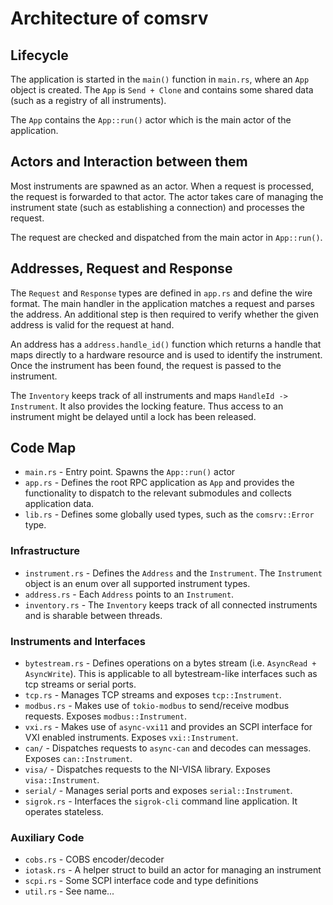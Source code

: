 # Architecture of comsrv

## Lifecycle

The application is started in the `main()` function in `main.rs`, where an `App` object is created. The `App`
is `Send + Clone` and contains some shared data (such as a registry of all instruments).

The `App` contains the `App::run()` actor which is the main actor of the application.

## Actors and Interaction between them

Most instruments are spawned as an actor. When a request is processed, the request is forwarded to that actor. The actor
takes care of managing the instrument state (such as establishing a connection) and processes the request.

The request are checked and dispatched from the main actor in `App::run()`.

## Addresses, Request and Response

The `Request` and `Response` types are defined in `app.rs` and define the wire format. The main handler in the application
matches a request and parses the address. An additional step is then required to verify whether the given address
is valid for the request at hand.

An address has a `address.handle_id()` function which returns a handle that maps directly to a hardware resource and
is used to identify the instrument. Once the instrument has been found, the request is passed to the instrument.

The `Inventory` keeps track of all instruments and maps `HandleId -> Instrument`.
It also provides the locking feature. Thus access to an instrument might be delayed until a lock has been released.

## Code Map

* `main.rs` - Entry point. Spawns the `App::run()` actor
* `app.rs` - Defines the root RPC application as `App` and provides the functionality to dispatch to the relevant
  submodules and collects application data.
* `lib.rs` - Defines some globally used types, such as the `comsrv::Error` type.

### Infrastructure

* `instrument.rs` - Defines the `Address` and the `Instrument`.
  The `Instrument`
  object is an enum over all supported instrument types.
* `address.rs` -  Each `Address` points to an `Instrument`.
* `inventory.rs` - The `Inventory` keeps track of all connected instruments and is sharable between threads.

### Instruments and Interfaces

* `bytestream.rs` - Defines operations on a bytes stream (i.e. `AsyncRead + AsyncWrite`). This is applicable to all
  bytestream-like interfaces such as tcp streams or serial ports.
* `tcp.rs` - Manages TCP streams and exposes `tcp::Instrument`.
* `modbus.rs` - Makes use of `tokio-modbus` to send/receive modbus requests. Exposes `modbus::Instrument`.
* `vxi.rs` - Makes use of `async-vxi11` and provides an SCPI interface for VXI enabled instruments.
  Exposes `vxi::Instrument`.
* `can/` - Dispatches requests to `async-can` and decodes can messages. Exposes `can::Instrument`.
* `visa/` - Dispatches requests to the NI-VISA library. Exposes `visa::Instrument`.
* `serial/` - Manages serial ports and exposes `serial::Instrument`.
* `sigrok.rs` - Interfaces the `sigrok-cli` command line application. It operates stateless.

### Auxiliary Code

* `cobs.rs` - COBS encoder/decoder
* `iotask.rs` - A helper struct to build an actor for managing an instrument
* `scpi.rs` - Some SCPI interface code and type definitions
* `util.rs` - See name...
